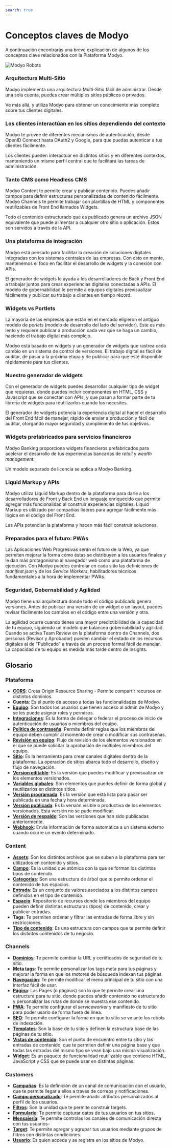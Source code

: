 ```yaml
---
search: true
---
```


# Conceptos claves de Modyo

A continuación encontrarás una breve explicación de algunos de los conceptos clave relacionados con la Plataforma Modyo.

![Modyo Robots](/assets/img/automate.png)


### Arquitectura Multi-Sitio

Modyo implementa una arquitectura Multi-Sitio fácil de administrar. Desde una sola cuenta, puedes crear múltiples sitios públicos o privados.

Ve más allá, y utiliza Modyo para obtener un conocimiento más completo sobre tus clientes digitales.

### Los clientes interactúan en los sitios dependiendo del contexto

Modyo te provee de diferentes mecanismos de autenticación, desde OpenID Connect hasta OAuth2 y Google, para que puedas autenticar a tus clientes fácilmente.

Los clientes pueden interactuar en distintos sitios y en diferentes contextos, manteniendo un mismo perfil central que te facilitará las tareas de administración.

### Tanto CMS como Headless CMS

Modyo Content te permite crear y publicar contenido. Puedes añadir campos para definir estructuras personalizadas de contenido fácilmente. Modyo Channels te permite trabajar con plantillas de HTML y componentes reutilizables de Front End llamados Widgets.

Todo el contenido estructurado que es publicado genera un archivo JSON equivalente que puede alimentar a cualquier otro sitio o aplicación. Estos son servidos a través de la API.

### Una plataforma de integración

Modyo está pensado para facilitar la creación de soluciones digitales integradas con los sistemas centrales de las empresas. Con esto en mente, mantenemos el foco en facilitar el desarrollo de widgets y la conexión con APIs.

El generador de widgets le ayuda a los desarrolladores de Back y Front End a trabajar juntos para crear experiencias digitales conectadas a APIs. El modelo de gobernabilidad le permite a equipos digitales previsualizar fácilmente y publicar su trabajo a clientes en tiempo récord.

### Widgets vs Portlets

La mayoría de las empresas que están en el mercado eligieron el antiguo modelo de _porlets_ (modelo de desarrollo del lado del servidor). Este es más lento y requiere publicar a producción cada vez que se haga un cambio, haciendo el trabajo digital más complejo.

Modyo está basado en widgets y un generador de widgets que rastrea cada cambio en un sistema de control de versiones. El trabajo digital es fácil de auditar, de pasar a la próxima etapa y de publicar para que esté disponible rápidamente para tus clientes.

### Nuestro generador de widgets

Con el generador de widgets puedes desarrollar cualquier tipo de widget que requieras, donde puedes incluir componentes en HTML, CSS y Javascript que se conectan con APIs, y que pasan a formar parte de tu librería de widgets para reutilizarlos cuando los necesites.

El generador de widgets potencia la experiencia digital al hacer el desarrollo del Front End fácil de manejar, rápido de enviar a producción y fácil de auditar, otorgando mayor seguridad y cumplimiento de tus objetivos.

### Widgets prefabricados para servicios financieros

Modyo Banking proporciona widgets financieros prefabricados para acelerar el desarrollo de tus experiencias bancarias de _retail_ y _wealth management_.

Un modelo separado de licencia se aplica a Modyo Banking.

### Liquid Markup y APIs

Modyo utiliza Liquid Markup dentro de la plataforma para darle a los desarrolladores de Front y Back End un lenguaje enriquecido que permite agregar más funcionalidad al construir experiencias digitales. Liquid Markup es utilizado por compañías líderes para agregar fácilmente más lógica en el código del Front End.

Las APIs potencian la plataforma y hacen más fácil construir soluciones.


### Preparados para el futuro: PWAs
Las Aplicaciones Web Progresivas serán el futuro de la Web, ya que permiten mejorar la forma cómo éstas se distribuyen a los usuarios finales y le dan más protagonismo al navegador web como una plataforma de ejecución. Con Modyo puedes controlar en cada sitio las definiciones de _manifest.json_ y de los _Service Workers_, habilitadores técnicos fundamentales a la hora de implementar PWAs.


### Seguridad, Gobernabilidad y Agilidad

Modyo tiene una arquitectura donde todo el código publicado genera versiones. Antes de publicar una versión de un widget o un layout, puedes revisar fácilmente los cambios en el código entre una versión y otra.

La agilidad ocurre cuando tienes una mayor predictibilidad de la capacidad de tu equipo, siguiendo un modelo que balancea gobernabilidad y agilidad. Cuando se activa Team Review en la plataforma dentro de Channels, dos personas (Revisor y Aprobador) pueden cambiar el estado de los recursos digitales al de "Publicado" a través de un proceso formal fácil de manejar. La capacidad de tu equipo es medida más tarde dentro de Insights.

## Glosario

### Plataforma

* [**CORS**](/es/platform/core/security.html#compartir-recursos-en-distintos-dominios): Cross Origin Resource Sharing - Permite compartir recursos en distintos dominios.
* **Cuenta**: Es el punto de acceso a todas las funcionalidades de Modyo.
* [**Equipo**](/es/platform/core/roles.html#equipo): Son todos los usuarios que tienen acceso al admin de Modyo y se les puede asignar roles y permisos.
* [**Integraciones**](/es/platform/core/integration.html): Es la forma de delegar o federar el proceso de inicio de autenticación de usuarios o miembros del equipo.
* [**Política de contraseña**](/es/platform/core/security.html#politica-de-contrasena): Permite definir reglas que los miembros del equipo deben cumplir al momento de crear o modificar sus contraseñas.
* [**Revisión en equipo**](/es/platform/core/key-concepts.html#revision-en-equipo): Flujo de revisión de los elementos versionados en el que se puede solicitar la aprobación de múltiples miembros del equipo.
* [**Sitio**](/es/platform/channels/sites.html): Es la herramienta para crear canales digitales dentro de la plataforma. La operación de sitios abarca todo el desarrollo, diseño y flujo de navegación.
* [**Version editable**](/es/platform/core/key-concepts.html#editable): Es la versión que puedes modificar y previsualizar de los elementos versionados.
* [**Variables globales**](/es/platform/core/key-concepts.html#variables-globales): Son elementos que puedes definir de forma global y reutilizarlos en distintos sitios.
* [**Versión programada**](/es/platform/core/key-concepts.html#programado): Es la versión que está lista para pasar ser publicada en una fecha y hora determinada.
* [**Versión publicada**](/es/platform/core/key-concepts.html#publicado): Es la versión visible o productiva de los elementos versionados. Esta versión no se pude modificar.
* [**Versión de respaldo**](/es/platform/core/key-concepts.html#respaldos): Son las versiones que han sido publicadas anteriormente.
* [**Webhook**](/es/platform/core/integration.html#webhooks): Envía información de forma automática a un sistema externo cuando ocurre un evento determinado.


### Content

* [**Assets**](/es/platform/content/asset-manager.html#acerca-de-la-interfaz): Son los distintos archivos que se suben a la plataforma para ser utilizados en contenido y sitios.
* [**Campo**](/es/platform/content/types.html#campos): Es la unidad que atómica con la que se forman los distintos tipos de contenido.
* [**Categorías**](/es/platform/content/entries.html#categorias): Son una estructura de árbol que te permite ordenar el contenido de tus espacios.
* [**Entrada**](/es/platform/content/entries.html): Es un conjunto de valores asociados a los distintos campos definidos en el tipo de contenido.
* [**Espacio**](/es/platform/content/spaces.html): Repositorio de recursos donde los miembros del equipo pueden definir distintas estructuras (tipos) de contenido, crear y publicar entradas.
* **Tags**: Te permiten ordenar y filtrar las entradas de forma libre y sin restricciones.
* [**Tipo de contenido**](/es/platform/content/types.html): Es una estructura con campos que te permite definir los distintos contenidos de tu negocio.


### Channels

* [**Dominios**](/es/platform/channels/sites.html#dominios): Te permite cambiar la URL y certificados de seguridad de tu sitio.
* [**Meta tags**](/es/platform/channels/pages.html#meta-tags): Te permite personalizar los tags meta para tus páginas y mejorar la forma en que los motores de búsqueda indexan tus páginas.
* [**Navegación**](/es/platform/channels/navigation.html): Te permite modificar el menú principal de tu sitio con una interfaz fácil de usar.
* [**Página**](/es/platform/channels/pages.html): Las Pages (o páginas) son lo que te permite crear una estructura para tu sitio, donde puedes añadir contenido no estructurado y personalizar las rutas de donde se muestra ese contenido.
* [**PWA**](/es/platform/channels/sites.html#pwa): Te permite configurar el _serviceworker_ y manifiesto de tu sitio para poder usarlo de forma fuera de linea.
* [**SEO**](/es/platform/channels/sites.html#seo): Te permite configurar la forma en que tu sitio se ve ante los robots de indexación.
* [**Templates**](/es/platform/channels/templates.html): Son la base de tu sitio y definen la estructura base de las páginas de tu sitio.
* [**Vistas de contenido**](/es/platform/channels/templates.html#vistas-para-contenido): Son el punto de encuentro entre tu sitio y las entradas de contenido, que te permiten definir una página base y que todas las entradas del mismo tipo se vean bajo una misma visualización.
* [**Widget**](/es/platform/channels/widgets.html): Es un paquete de funcionalidad reutilizable que contiene HTML, JavaScript y CSS que se puede usar en distintas páginas.

### Customers

* [**Campañas**](/es/platform/customers/messaging.html#campanas): Es la definición de un canal de comunicación con el usuario, que te permite llegar a ellos a través de correos y notificaciones.
* [**Campo personalizado**](/es/platform/customers/users.html#custom-fields): Te permite añadir atributos personalizados al perfil de los usuarios.
* [**Filtros**](/es/platform/customers/targets.html#filtros): Son la unidad que te permite construir targets.
* [**Formulario**](/es/platform/customers/forms.html): Te permite capturar datos de tus usuarios en tus sitios.
* [**Mensajería**](/es/platform/customers/messaging.html): Te permite controlas los canales de comunicación directa con tus usuarios-
* [**Target**](/es/platform/customers/targets.html): Te permite agregar y agrupar tus usuarios mediante grupos de filtros con distintas condiciones.
* [**Usuario**](/es/platform/customers/users.html): Es quien accede y se registra en los sitios de Modyo.
